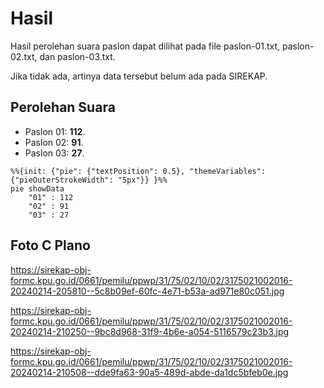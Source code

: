 # Hasil

Hasil perolehan suara paslon dapat dilihat pada file paslon-01.txt, paslon-02.txt, dan paslon-03.txt.

Jika tidak ada, artinya data tersebut belum ada pada SIREKAP.

## Perolehan Suara

 * Paslon 01: **112**.
 * Paslon 02: **91**.
 * Paslon 03: **27**.

```mermaid
%%{init: {"pie": {"textPosition": 0.5}, "themeVariables": {"pieOuterStrokeWidth": "5px"}} }%%
pie showData
    "01" : 112
    "02" : 91
    "03" : 27
```
## Foto C Plano

https://sirekap-obj-formc.kpu.go.id/0661/pemilu/ppwp/31/75/02/10/02/3175021002016-20240214-205810--5c8b09ef-60fc-4e71-b53a-ad971e80c051.jpg

https://sirekap-obj-formc.kpu.go.id/0661/pemilu/ppwp/31/75/02/10/02/3175021002016-20240214-210250--9bc8d968-31f9-4b6e-a054-5116579c23b3.jpg

https://sirekap-obj-formc.kpu.go.id/0661/pemilu/ppwp/31/75/02/10/02/3175021002016-20240214-210508--dde9fa63-90a5-489d-abde-da1dc5bfeb0e.jpg
